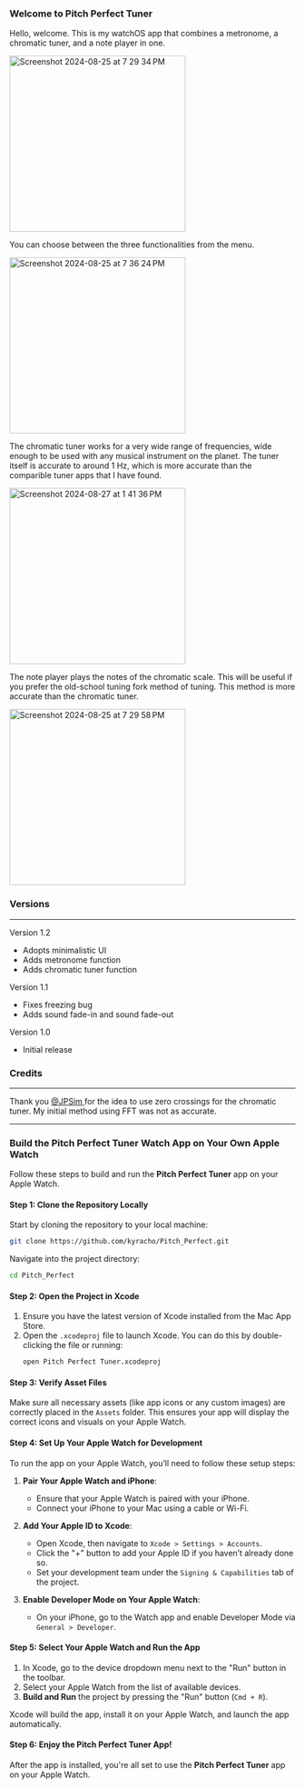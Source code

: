 ### Welcome to Pitch Perfect Tuner

Hello, welcome. This is my watchOS app that combines a metronome, a chromatic tuner, and a note player in one. 

<img height="310" alt="Screenshot 2024-08-25 at 7 29 34 PM" src="https://github.com/user-attachments/assets/f9976730-cb27-460f-8fa5-1370744833d0">

You can choose between the three functionalities from the menu.

<img height="310" alt="Screenshot 2024-08-25 at 7 36 24 PM" src="https://github.com/user-attachments/assets/5230f656-fb6d-4f11-96e9-52fb6a7834ab">

The chromatic tuner works for a very wide range of frequencies, wide enough to be used with any musical instrument on the planet. The tuner itself is accurate to around 1 Hz, which is more accurate than the comparible tuner apps that I have found.

<img height="310" alt="Screenshot 2024-08-27 at 1 41 36 PM" src="https://github.com/user-attachments/assets/a6315a70-d5a3-4602-b619-474d428c5e6c">

The note player plays the notes of the chromatic scale. This will be useful if you prefer the old-school tuning fork method of tuning. This method is more accurate than the chromatic tuner. 

<img height="310" alt="Screenshot 2024-08-25 at 7 29 58 PM" src="https://github.com/user-attachments/assets/12e70d93-3516-4210-b60e-8bd5a80a5e62">

### **Versions**
___
Version 1.2
- Adopts minimalistic UI
- Adds metronome function
- Adds chromatic tuner function

Version 1.1 
- Fixes freezing bug
- Adds sound fade-in and sound fade-out

Version 1.0
- Initial release

### **Credits**
___
Thank you [@JPSim ](https://github.com/jpsim/ZenTuner) for the idea to use zero crossings for the chromatic tuner. My initial method using FFT was not as accurate.

___

### Build the Pitch Perfect Tuner Watch App on Your Own Apple Watch

Follow these steps to build and run the **Pitch Perfect Tuner** app on your Apple Watch.

#### Step 1: Clone the Repository Locally
Start by cloning the repository to your local machine:
```bash
git clone https://github.com/kyracho/Pitch_Perfect.git
```
Navigate into the project directory:
```bash
cd Pitch_Perfect
```

#### Step 2: Open the Project in Xcode
1. Ensure you have the latest version of Xcode installed from the Mac App Store.
2. Open the `.xcodeproj` file to launch Xcode. You can do this by double-clicking the file or running:
   ```bash
   open Pitch Perfect Tuner.xcodeproj
   ```

#### Step 3: Verify Asset Files
Make sure all necessary assets (like app icons or any custom images) are correctly placed in the `Assets` folder. This ensures your app will display the correct icons and visuals on your Apple Watch.

#### Step 4: Set Up Your Apple Watch for Development
To run the app on your Apple Watch, you’ll need to follow these setup steps:

1. **Pair Your Apple Watch and iPhone**:
   - Ensure that your Apple Watch is paired with your iPhone.
   - Connect your iPhone to your Mac using a cable or Wi-Fi.

2. **Add Your Apple ID to Xcode**:
   - Open Xcode, then navigate to `Xcode > Settings > Accounts`.
   - Click the "+" button to add your Apple ID if you haven’t already done so.
   - Set your development team under the `Signing & Capabilities` tab of the project.

3. **Enable Developer Mode on Your Apple Watch**:
   - On your iPhone, go to the Watch app and enable Developer Mode via `General > Developer`.

#### Step 5: Select Your Apple Watch and Run the App
1. In Xcode, go to the device dropdown menu next to the "Run" button in the toolbar.
2. Select your Apple Watch from the list of available devices.
3. **Build and Run** the project by pressing the "Run" button (`Cmd + R`).

Xcode will build the app, install it on your Apple Watch, and launch the app automatically.

#### Step 6: Enjoy the Pitch Perfect Tuner App!
After the app is installed, you're all set to use the **Pitch Perfect Tuner** app on your Apple Watch. 
